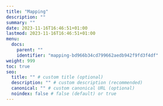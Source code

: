 ```yaml
---
title: "Mapping"
description: ""
summary: ""
date: 2023-11-16T16:46:51+01:00
lastmod: 2023-11-16T16:46:51+01:00
menu:
  docs:
    parent: ""
    identifier: "mapping-bd966b34cd799662aedb942f9fd3f4df"
weight: 999
toc: true
seo:
  title: "" # custom title (optional)
  description: "" # custom description (recommended)
  canonical: "" # custom canonical URL (optional)
  noindex: false # false (default) or true
---
```

